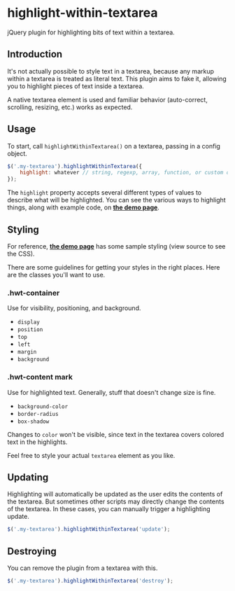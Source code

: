 # highlight-within-textarea

jQuery plugin for highlighting bits of text within a textarea.

## Introduction

It's not actually possible to style text in a textarea, because any markup within a textarea is treated as literal text. This plugin aims to fake it, allowing you to highlight pieces of text inside a textarea.

A native textarea element is used and familiar behavior (auto-correct, scrolling, resizing, etc.) works as expected.

## Usage

To start, call `highlightWithinTextarea()` on a textarea, passing in a config object.

```javascript
$('.my-textarea').highlightWithinTextarea({
    highlight: whatever // string, regexp, array, function, or custom object
});
```

The `highlight` property accepts several different types of values to describe what will be highlighted. You can see the various ways to highlight things, along with example code, on **[the demo page](http://lonekorean.github.io/highlight-within-textarea/)**.

## Styling

For reference, **[the demo page](http://lonekorean.github.io/highlight-within-textarea/)** has some sample styling (view source to see the CSS).

There are some guidelines for getting your styles in the right places. Here are the classes you'll want to use.

### .hwt-container

Use for visibility, positioning, and background.
- `display`
- `position`
- `top`
- `left`
- `margin`
- `background`

### .hwt-content mark

Use for highlighted text. Generally, stuff that doesn't change size is fine.
- `background-color`
- `border-radius`
- `box-shadow`

Changes to `color` won't be visible, since text in the textarea covers colored text in the highlights.

Feel free to style your actual `textarea` element as you like.

## Updating

Highlighting will automatically be updated as the user edits the contents of the textarea. But sometimes other scripts may directly change the contents of the textarea. In these cases, you can manually trigger a highlighting update.

```javascript
$('.my-textarea').highlightWithinTextarea('update');
```

## Destroying

You can remove the plugin from a textarea with this.

```javascript
$('.my-textarea').highlightWithinTextarea('destroy');
```
